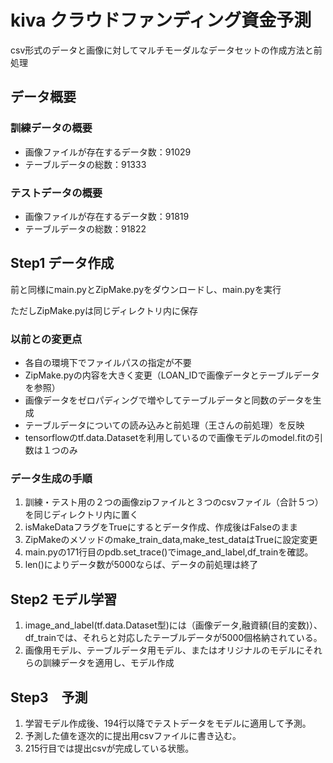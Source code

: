 # kiva クラウドファンディング資金予測
csv形式のデータと画像に対してマルチモーダルなデータセットの作成方法と前処理

## データ概要

### 訓練データの概要
- 画像ファイルが存在するデータ数：91029
- テーブルデータの総数：91333

### テストデータの概要
- 画像ファイルが存在するデータ数：91819
- テーブルデータの総数：91822

## Step1 データ作成
前と同様にmain.pyとZipMake.pyをダウンロードし、main.pyを実行

ただしZipMake.pyは同じディレクトリ内に保存

### 以前との変更点
- 各自の環境下でファイルパスの指定が不要
- ZipMake.pyの内容を大きく変更（LOAN_IDで画像データとテーブルデータを参照）
- 画像データをゼロパディングで増やしてテーブルデータと同数のデータを生成
- テーブルデータについての読み込みと前処理（王さんの前処理）を反映
- tensorflowのtf.data.Datasetを利用しているので画像モデルのmodel.fitの引数は１つのみ

### データ生成の手順
1. 訓練・テスト用の２つの画像zipファイルと３つのcsvファイル（合計５つ）を同じディレクトリ内に置く
2. isMakeDataフラグをTrueにするとデータ作成、作成後はFalseのまま
3. ZipMakeのメソッドのmake_train_data,make_test_dataはTrueに設定変更
4. main.pyの171行目のpdb.set_trace()でimage_and_label,df_trainを確認。
5. len()によりデータ数が5000ならば、データの前処理は終了

## Step2 モデル学習
1.  image_and_label(tf.data.Dataset型)には（画像データ,融資額(目的変数)）、df_trainでは、それらと対応したテーブルデータが5000個格納されている。
2.  画像用モデル、テーブルデータ用モデル、またはオリジナルのモデルにそれらの訓練データを適用し、モデル作成

## Step3　予測
1.  学習モデル作成後、194行以降でテストデータをモデルに適用して予測。
2.  予測した値を逐次的に提出用csvファイルに書き込む。
3.  215行目では提出csvが完成している状態。
